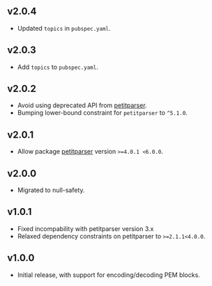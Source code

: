 ## v2.0.4
 * Updated `topics` in `pubspec.yaml`.

## v2.0.3
 * Add `topics` to `pubspec.yaml`.

## v2.0.2
 * Avoid using deprecated API from
   [petitparser](https://pub.dev/packages/petitparser).
 * Bumping lower-bound constraint for `petitparser` to `^5.1.0`.

## v2.0.1
 * Allow package [petitparser](https://pub.dev/packages/petitparser) version
   `>=4.0.1 <6.0.0`.

## v2.0.0
 * Migrated to null-safety.

## v1.0.1
 * Fixed incompability with petitparser version 3.x
 * Relaxed dependency constraints on petitparser to `>=2.1.1<4.0.0`.

## v1.0.0
 * Initial release, with support for encoding/decoding PEM blocks.
